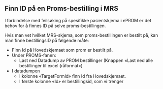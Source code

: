 ## Finn ID på en Proms-bestilling i MRS

I forbindelse med feilsøking på spesifikke pasientskjema i ePROM er det behov for å finnes ID på selve proms-bestillingen.

Hvis man vet hvilket MRS-skjema, som proms-bestillingen er bestilt på, kan man finne bestillingsID på følgende måte: 

* Finn Id på Hovedskjemaet som prom er bestilt på.
* Under PROMS-fanen:
  * Last ned Datadump av PROM bestillinger (Knappen «Last ned alle bestillinger til excel (råformat»)
* I datadumpen
  * I kolonne «TargetFormId» finn Id fra Hovedskjemaet.
  * I første kolonne «Id» er bestillingsid, som vi trenger
